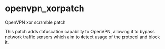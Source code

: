 # openvpn_xorpatch
OpenVPN xor scramble patch

This patch adds obfuscation capability to OpenVPN, allowing it to bypass network traffic sensors which aim to detect usage of the protocol and block it.
